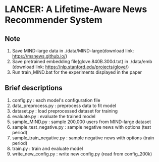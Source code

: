 # LANCER: A Lifetime-Aware News Recommender System


## Note
1. Save MIND-large data in ./data/MIND-large(download link: https://msnews.github.io/) <br/>
2. Save pretrained embedding file(glove.840B.300d.txt) in ./data/emb (download link: https://nlp.stanford.edu/projects/glove/) <br/>
3. Run train_MIND.bat for the experiments displayed in the paper <br/>


## Brief descriptions
1. config.py : each model's configuration file <br/>
2. data_preprocess.py : preprocess data to fit model <br/>
3. dataset.py : load preprocessed dataset for training <br/>
4. evaluate.py : evaluate the trained model <br/>
5. sample_MIND.py : sample 200,000 users from MIND-large dataset <br/>
6. sample_test_negative.py : sample negative news with options (test period) <br/>
7. sample_train_negative.py : sample negative news with options (train period) <br/>
8. train.py : train and evaluate model <br/>
9. write_new_config.py : write new config.py (read from config_200k) <br/>